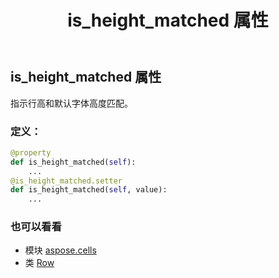﻿---
title: is_height_matched 属性
second_title: Aspose.Cells for Python via .NET API 参考文献
description:
type: docs
weight: 180
url: /zh/python-net/aspose.cells/row/is_height_matched/
is_root: false
---
## is_height_matched 属性

指示行高和默认字体高度匹配。
### 定义：
```python
@property
def is_height_matched(self):
    ...
@is_height_matched.setter
def is_height_matched(self, value):
    ...
```

### 也可以看看
* 模块 [aspose.cells](../../)
* 类 [Row](/cells/zh/python-net/aspose.cells/row)
